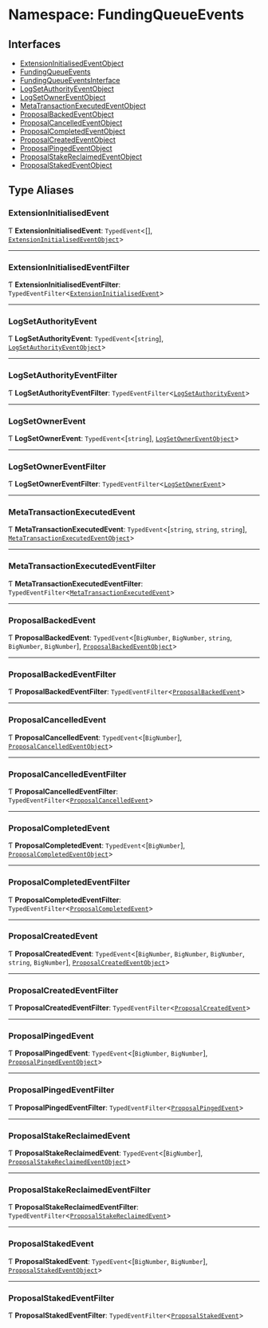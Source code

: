 # Namespace: FundingQueueEvents

## Interfaces

- [ExtensionInitialisedEventObject](../interfaces/FundingQueueEvents.ExtensionInitialisedEventObject.md)
- [FundingQueueEvents](../interfaces/FundingQueueEvents.FundingQueueEvents.md)
- [FundingQueueEventsInterface](../interfaces/FundingQueueEvents.FundingQueueEventsInterface.md)
- [LogSetAuthorityEventObject](../interfaces/FundingQueueEvents.LogSetAuthorityEventObject.md)
- [LogSetOwnerEventObject](../interfaces/FundingQueueEvents.LogSetOwnerEventObject.md)
- [MetaTransactionExecutedEventObject](../interfaces/FundingQueueEvents.MetaTransactionExecutedEventObject.md)
- [ProposalBackedEventObject](../interfaces/FundingQueueEvents.ProposalBackedEventObject.md)
- [ProposalCancelledEventObject](../interfaces/FundingQueueEvents.ProposalCancelledEventObject.md)
- [ProposalCompletedEventObject](../interfaces/FundingQueueEvents.ProposalCompletedEventObject.md)
- [ProposalCreatedEventObject](../interfaces/FundingQueueEvents.ProposalCreatedEventObject.md)
- [ProposalPingedEventObject](../interfaces/FundingQueueEvents.ProposalPingedEventObject.md)
- [ProposalStakeReclaimedEventObject](../interfaces/FundingQueueEvents.ProposalStakeReclaimedEventObject.md)
- [ProposalStakedEventObject](../interfaces/FundingQueueEvents.ProposalStakedEventObject.md)

## Type Aliases

### ExtensionInitialisedEvent

Ƭ **ExtensionInitialisedEvent**: `TypedEvent`<[], [`ExtensionInitialisedEventObject`](../interfaces/FundingQueueEvents.ExtensionInitialisedEventObject.md)\>

___

### ExtensionInitialisedEventFilter

Ƭ **ExtensionInitialisedEventFilter**: `TypedEventFilter`<[`ExtensionInitialisedEvent`](FundingQueueEvents.md#extensioninitialisedevent)\>

___

### LogSetAuthorityEvent

Ƭ **LogSetAuthorityEvent**: `TypedEvent`<[`string`], [`LogSetAuthorityEventObject`](../interfaces/FundingQueueEvents.LogSetAuthorityEventObject.md)\>

___

### LogSetAuthorityEventFilter

Ƭ **LogSetAuthorityEventFilter**: `TypedEventFilter`<[`LogSetAuthorityEvent`](FundingQueueEvents.md#logsetauthorityevent)\>

___

### LogSetOwnerEvent

Ƭ **LogSetOwnerEvent**: `TypedEvent`<[`string`], [`LogSetOwnerEventObject`](../interfaces/FundingQueueEvents.LogSetOwnerEventObject.md)\>

___

### LogSetOwnerEventFilter

Ƭ **LogSetOwnerEventFilter**: `TypedEventFilter`<[`LogSetOwnerEvent`](FundingQueueEvents.md#logsetownerevent)\>

___

### MetaTransactionExecutedEvent

Ƭ **MetaTransactionExecutedEvent**: `TypedEvent`<[`string`, `string`, `string`], [`MetaTransactionExecutedEventObject`](../interfaces/FundingQueueEvents.MetaTransactionExecutedEventObject.md)\>

___

### MetaTransactionExecutedEventFilter

Ƭ **MetaTransactionExecutedEventFilter**: `TypedEventFilter`<[`MetaTransactionExecutedEvent`](FundingQueueEvents.md#metatransactionexecutedevent)\>

___

### ProposalBackedEvent

Ƭ **ProposalBackedEvent**: `TypedEvent`<[`BigNumber`, `BigNumber`, `string`, `BigNumber`, `BigNumber`], [`ProposalBackedEventObject`](../interfaces/FundingQueueEvents.ProposalBackedEventObject.md)\>

___

### ProposalBackedEventFilter

Ƭ **ProposalBackedEventFilter**: `TypedEventFilter`<[`ProposalBackedEvent`](FundingQueueEvents.md#proposalbackedevent)\>

___

### ProposalCancelledEvent

Ƭ **ProposalCancelledEvent**: `TypedEvent`<[`BigNumber`], [`ProposalCancelledEventObject`](../interfaces/FundingQueueEvents.ProposalCancelledEventObject.md)\>

___

### ProposalCancelledEventFilter

Ƭ **ProposalCancelledEventFilter**: `TypedEventFilter`<[`ProposalCancelledEvent`](FundingQueueEvents.md#proposalcancelledevent)\>

___

### ProposalCompletedEvent

Ƭ **ProposalCompletedEvent**: `TypedEvent`<[`BigNumber`], [`ProposalCompletedEventObject`](../interfaces/FundingQueueEvents.ProposalCompletedEventObject.md)\>

___

### ProposalCompletedEventFilter

Ƭ **ProposalCompletedEventFilter**: `TypedEventFilter`<[`ProposalCompletedEvent`](FundingQueueEvents.md#proposalcompletedevent)\>

___

### ProposalCreatedEvent

Ƭ **ProposalCreatedEvent**: `TypedEvent`<[`BigNumber`, `BigNumber`, `BigNumber`, `string`, `BigNumber`], [`ProposalCreatedEventObject`](../interfaces/FundingQueueEvents.ProposalCreatedEventObject.md)\>

___

### ProposalCreatedEventFilter

Ƭ **ProposalCreatedEventFilter**: `TypedEventFilter`<[`ProposalCreatedEvent`](FundingQueueEvents.md#proposalcreatedevent)\>

___

### ProposalPingedEvent

Ƭ **ProposalPingedEvent**: `TypedEvent`<[`BigNumber`, `BigNumber`], [`ProposalPingedEventObject`](../interfaces/FundingQueueEvents.ProposalPingedEventObject.md)\>

___

### ProposalPingedEventFilter

Ƭ **ProposalPingedEventFilter**: `TypedEventFilter`<[`ProposalPingedEvent`](FundingQueueEvents.md#proposalpingedevent)\>

___

### ProposalStakeReclaimedEvent

Ƭ **ProposalStakeReclaimedEvent**: `TypedEvent`<[`BigNumber`], [`ProposalStakeReclaimedEventObject`](../interfaces/FundingQueueEvents.ProposalStakeReclaimedEventObject.md)\>

___

### ProposalStakeReclaimedEventFilter

Ƭ **ProposalStakeReclaimedEventFilter**: `TypedEventFilter`<[`ProposalStakeReclaimedEvent`](FundingQueueEvents.md#proposalstakereclaimedevent)\>

___

### ProposalStakedEvent

Ƭ **ProposalStakedEvent**: `TypedEvent`<[`BigNumber`, `BigNumber`], [`ProposalStakedEventObject`](../interfaces/FundingQueueEvents.ProposalStakedEventObject.md)\>

___

### ProposalStakedEventFilter

Ƭ **ProposalStakedEventFilter**: `TypedEventFilter`<[`ProposalStakedEvent`](FundingQueueEvents.md#proposalstakedevent)\>
